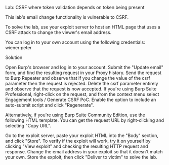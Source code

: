Lab: CSRF where token validation depends on token being present

This lab's email change functionality is vulnerable to CSRF.

To solve the lab, use your exploit server to host an HTML page that uses a CSRF attack to change the viewer's email address.

You can log in to your own account using the following credentials: wiener:peter

Solution

Open Burp's browser and log in to your account. Submit the "Update email" form, and find the resulting request in your Proxy history.
Send the request to Burp Repeater and observe that if you change the value of the csrf parameter then the request is rejected.
Delete the csrf parameter entirely and observe that the request is now accepted.
If you're using Burp Suite Professional, right-click on the request, and from the context menu select Engagement tools / Generate CSRF PoC. Enable the option to include an auto-submit script and click "Regenerate".

Alternatively, if you're using Burp Suite Community Edition, use the following HTML template. You can get the request URL by right-clicking and selecting "Copy URL".

<form method="POST" action="https://YOUR-LAB-ID.web-security-academy.net/my-account/change-email">
    <input type="hidden" name="$param1name" value="$param1value">
</form>
<script>
    document.forms[0].submit();
</script>
Go to the exploit server, paste your exploit HTML into the "Body" section, and click "Store".
To verify if the exploit will work, try it on yourself by clicking "View exploit" and checking the resulting HTTP request and response.
Change the email address in your exploit so that it doesn't match your own.
Store the exploit, then click "Deliver to victim" to solve the lab.
